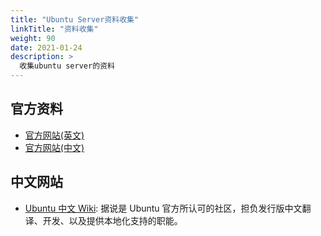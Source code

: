 ```yaml
---
title: "Ubuntu Server资料收集"
linkTitle: "资料收集"
weight: 90
date: 2021-01-24
description: >
  收集ubuntu server的资料
---
```


## 官方资料

- [官方网站(英文)](http://www.ubuntu.com/server)
- [官方网站(中文)](http://cn.ubuntu.com/)

## 中文网站

- [Ubuntu 中文 Wiki](http://wiki.ubuntu.org.cn/): 据说是 Ubuntu 官方所认可的社区，担负发行版中文翻译、开发、以及提供本地化支持的职能。